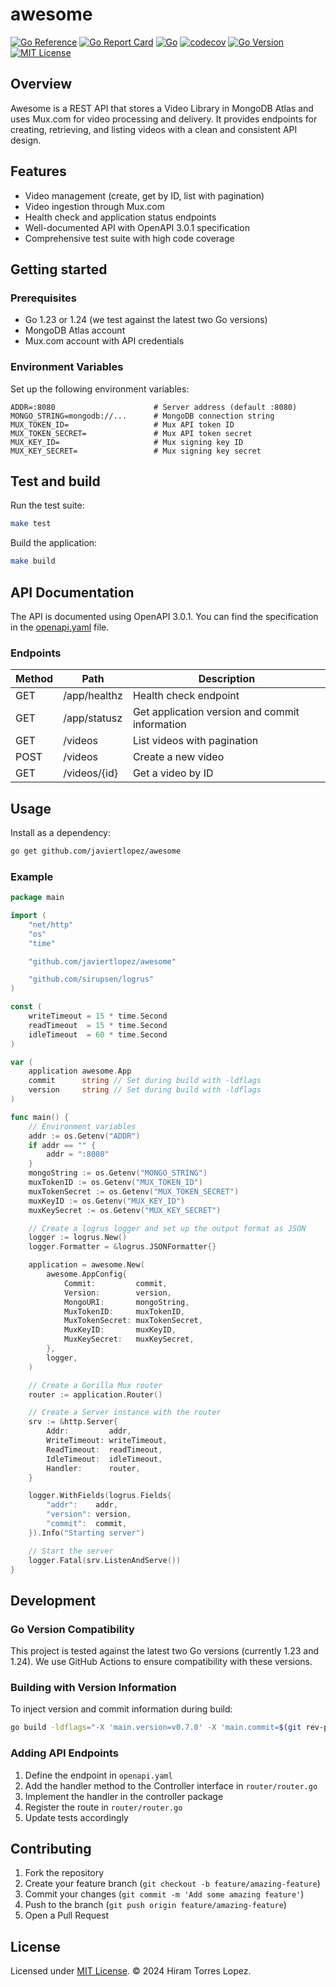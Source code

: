 # awesome

[![Go Reference](https://pkg.go.dev/badge/github.com/javiertlopez/awesome.svg)](https://pkg.go.dev/github.com/javiertlopez/awesome)
[![Go Report Card](https://goreportcard.com/badge/github.com/javiertlopez/awesome)](https://goreportcard.com/report/github.com/javiertlopez/awesome)
[![Go](https://github.com/javiertlopez/awesome/workflows/Go/badge.svg)](https://github.com/javiertlopez/awesome/actions)
[![codecov](https://codecov.io/gh/javiertlopez/awesome/branch/main/graph/badge.svg?token=I8D2Z4TZX4)](https://codecov.io/gh/javiertlopez/awesome)
[![Go Version](https://img.shields.io/github/go-mod/go-version/javiertlopez/awesome)](https://github.com/javiertlopez/awesome/blob/main/go.mod)
[![MIT License](https://img.shields.io/github/license/javiertlopez/awesome)](https://github.com/javiertlopez/awesome/blob/main/LICENSE)

## Overview

Awesome is a REST API that stores a Video Library in MongoDB Atlas and uses Mux.com for video processing and delivery. It provides endpoints for creating, retrieving, and listing videos with a clean and consistent API design.

## Features

- Video management (create, get by ID, list with pagination)
- Video ingestion through Mux.com
- Health check and application status endpoints
- Well-documented API with OpenAPI 3.0.1 specification
- Comprehensive test suite with high code coverage

## Getting started

### Prerequisites

- Go 1.23 or 1.24 (we test against the latest two Go versions)
- MongoDB Atlas account
- Mux.com account with API credentials

### Environment Variables

Set up the following environment variables:

```
ADDR=:8080                      # Server address (default :8080)
MONGO_STRING=mongodb://...      # MongoDB connection string
MUX_TOKEN_ID=                   # Mux API token ID
MUX_TOKEN_SECRET=               # Mux API token secret
MUX_KEY_ID=                     # Mux signing key ID
MUX_KEY_SECRET=                 # Mux signing key secret
```

## Test and build

Run the test suite:

```bash
make test
```

Build the application:

```bash
make build
```

## API Documentation

The API is documented using OpenAPI 3.0.1. You can find the specification in the [openapi.yaml](./openapi.yaml) file.

### Endpoints

| Method | Path          | Description                                   |
|--------|---------------|-----------------------------------------------|
| GET    | /app/healthz  | Health check endpoint                         |
| GET    | /app/statusz  | Get application version and commit information|
| GET    | /videos       | List videos with pagination                   |
| POST   | /videos       | Create a new video                            |
| GET    | /videos/{id}  | Get a video by ID                             |

## Usage

Install as a dependency:

```bash
go get github.com/javiertlopez/awesome
```

### Example

```go
package main

import (
	"net/http"
	"os"
	"time"

	"github.com/javiertlopez/awesome"

	"github.com/sirupsen/logrus"
)

const (
	writeTimeout = 15 * time.Second
	readTimeout  = 15 * time.Second
	idleTimeout  = 60 * time.Second
)

var (
	application awesome.App
	commit      string // Set during build with -ldflags
	version     string // Set during build with -ldflags
)

func main() {
	// Environment variables
	addr := os.Getenv("ADDR")
	if addr == "" {
		addr = ":8080"
	}
	mongoString := os.Getenv("MONGO_STRING")
	muxTokenID := os.Getenv("MUX_TOKEN_ID")
	muxTokenSecret := os.Getenv("MUX_TOKEN_SECRET")
	muxKeyID := os.Getenv("MUX_KEY_ID")
	muxKeySecret := os.Getenv("MUX_KEY_SECRET")

	// Create a logrus logger and set up the output format as JSON
	logger := logrus.New()
	logger.Formatter = &logrus.JSONFormatter{}

	application = awesome.New(
		awesome.AppConfig{
			Commit:         commit,
			Version:        version,
			MongoURI:       mongoString,
			MuxTokenID:     muxTokenID,
			MuxTokenSecret: muxTokenSecret,
			MuxKeyID:       muxKeyID,
			MuxKeySecret:   muxKeySecret,
		},
		logger,
	)

	// Create a Gorilla Mux router
	router := application.Router()

	// Create a Server instance with the router
	srv := &http.Server{
		Addr:         addr,
		WriteTimeout: writeTimeout,
		ReadTimeout:  readTimeout,
		IdleTimeout:  idleTimeout,
		Handler:      router,
	}

	logger.WithFields(logrus.Fields{
		"addr":    addr,
		"version": version,
		"commit":  commit,
	}).Info("Starting server")

	// Start the server
	logger.Fatal(srv.ListenAndServe())
}
```

## Development

### Go Version Compatibility

This project is tested against the latest two Go versions (currently 1.23 and 1.24). We use GitHub Actions to ensure compatibility with these versions.

### Building with Version Information

To inject version and commit information during build:

```bash
go build -ldflags="-X 'main.version=v0.7.0' -X 'main.commit=$(git rev-parse --short HEAD)'" -o awesome
```

### Adding API Endpoints

1. Define the endpoint in `openapi.yaml`
2. Add the handler method to the Controller interface in `router/router.go`
3. Implement the handler in the controller package
4. Register the route in `router/router.go`
5. Update tests accordingly

## Contributing

1. Fork the repository
2. Create your feature branch (`git checkout -b feature/amazing-feature`)
3. Commit your changes (`git commit -m 'Add some amazing feature'`)
4. Push to the branch (`git push origin feature/amazing-feature`)
5. Open a Pull Request

## License

Licensed under [MIT License](LICENSE). © 2024 Hiram Torres Lopez.